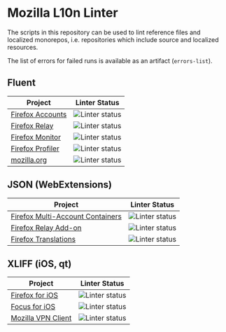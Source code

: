 # Mozilla L10n Linter

The scripts in this repository can be used to lint reference files and
localized monorepos, i.e. repositories which include source and localized
resources.

The list of errors for failed runs is available as an artifact (`errors-list`).

## Fluent

| Project | Linter Status |
|---------|---------------|
|[Firefox Accounts](https://github.com/flodolo/mozl10n-linter/actions/workflows/fxa.yaml)|![Linter status](https://github.com/flodolo/mozl10n-linter/workflows/FxA/badge.svg)
|[Firefox Relay](https://github.com/flodolo/mozl10n-linter/actions/workflows/relay.yaml)|![Linter status](https://github.com/flodolo/mozl10n-linter/workflows/Relay/badge.svg)
|[Firefox Monitor](https://github.com/flodolo/mozl10n-linter/actions/workflows/monitor.yaml)|![Linter status](https://github.com/flodolo/mozl10n-linter/workflows/Monitor/badge.svg)
|[Firefox Profiler](https://github.com/flodolo/mozl10n-linter/actions/workflows/profiler.yaml)|![Linter status](https://github.com/flodolo/mozl10n-linter/workflows/Profiler/badge.svg)
|[mozilla.org](https://github.com/flodolo/mozl10n-linter/actions/workflows/mozorg.yaml)|![Linter status](https://github.com/flodolo/mozl10n-linter/workflows/MozOrg/badge.svg)

## JSON (WebExtensions)
| Project | Linter Status |
|---------|---------------|
|[Firefox Multi-Account Containers](https://github.com/flodolo/mozl10n-linter/actions/workflows/mac.yaml)|![Linter status](https://github.com/flodolo/mozl10n-linter/workflows/MAC/badge.svg)
|[Firefox Relay Add-on](https://github.com/flodolo/mozl10n-linter/actions/workflows/relay_addon.yaml)|![Linter status](https://github.com/flodolo/mozl10n-linter/workflows/Relay%20Add-on/badge.svg)
|[Firefox Translations](https://github.com/flodolo/mozl10n-linter/actions/workflows/translations.yaml)|![Linter status](https://github.com/flodolo/mozl10n-linter/workflows/Translations/badge.svg)

## XLIFF (iOS, qt)
| Project | Linter Status |
|---------|---------------|
|[Firefox for iOS](https://github.com/flodolo/mozl10n-linter/actions/workflows/firefox_ios.yaml)|![Linter status](https://github.com/flodolo/mozl10n-linter/workflows/Firefox%20iOS/badge.svg)
|[Focus for iOS](https://github.com/flodolo/mozl10n-linter/actions/workflows/focus_ios.yaml)|![Linter status](https://github.com/flodolo/mozl10n-linter/workflows/Focus%20iOS/badge.svg)
|[Mozilla VPN Client](https://github.com/flodolo/mozl10n-linter/actions/workflows/vpn.yaml)|![Linter status](https://github.com/flodolo/mozl10n-linter/workflows/VPN%20Client/badge.svg)
